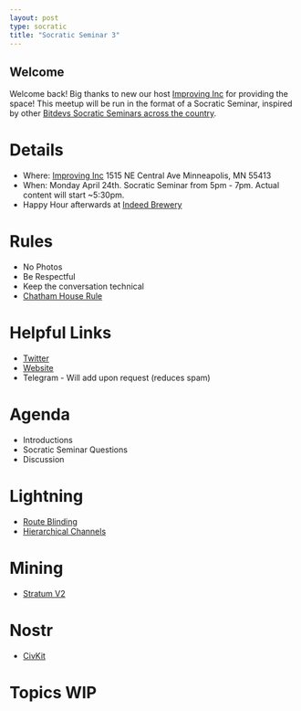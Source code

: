 ```yaml
---
layout: post
type: socratic
title: "Socratic Seminar 3"
---
```


## Welcome

Welcome back! Big thanks to new our host [Improving Inc](https://improving.com/) for providing the space!
This meetup will be run in the format of a Socratic Seminar, inspired by other [Bitdevs Socratic Seminars across the country](https://bitdevs.org/cities).

# Details
 - Where: [Improving Inc](https://www.google.com/maps/place/1515+NE+Central+Ave,+Minneapolis,+MN+55413/@45.0037797,-93.2469316,17z/data=!4m6!3m5!1s0x52b32d965c06ad57:0x277e62e6c3015129!8m2!3d45.0039428!4d-93.2456978!16s%2Fg%2F11bw3z3dw6) 1515 NE Central Ave Minneapolis, MN 55413
 - When: Monday April 24th. Socratic Seminar from 5pm - 7pm. Actual content will start ~5:30pm. 
 - Happy Hour afterwards at [Indeed Brewery](https://www.indeedbrewing.com/)

# Rules
 - No Photos
 - Be Respectful
 - Keep the conversation technical
 - [Chatham House Rule](https://www.facilitator.school/blog/chatham-house-rule)

# Helpful Links
 - [Twitter](https://twitter.com/BitcoinersMPLS)
 - [Website](https://bitdevsmpls.org)
 - Telegram - Will add upon request (reduces spam)

# Agenda
 - Introductions
 - Socratic Seminar Questions
 - Discussion

# Lightning
 - [Route Blinding](https://github.com/lightning/bolts/pull/765?ref=nobsbitcoin.com)
 - [Hierarchical Channels](https://lists.linuxfoundation.org/pipermail/lightning-dev/2023-March/003886.html)

# Mining
 - [Stratum V2](https://stratumprotocol.org/blog/stratumv2-jn-announcement/)

# Nostr
 - [CivKit](https://lists.linuxfoundation.org/pipermail/bitcoin-dev/2023-April/021556.html)

# Topics WIP
